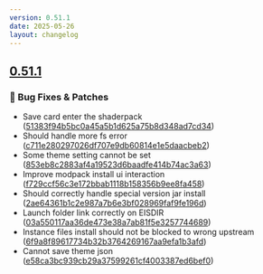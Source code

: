 ```yaml
---
version: 0.51.1
date: 2025-05-26
layout: changelog
---
```

## [0.51.1](#0.51.1)
### 🐛 Bug Fixes & Patches

- Save card enter the shaderpack ([51383f94b5bc0a45a5b1d625a75b8d348ad7cd34](https://github.com/Voxelum/x-minecraft-launcher/commit/51383f94b5bc0a45a5b1d625a75b8d348ad7cd34))
- Should handle more fs error ([c711e280297026df707e9db60814e1e5daacbeb2](https://github.com/Voxelum/x-minecraft-launcher/commit/c711e280297026df707e9db60814e1e5daacbeb2))
- Some theme setting cannot be set ([853eb8c2883af4a19523d6baadfe414b74ac3a63](https://github.com/Voxelum/x-minecraft-launcher/commit/853eb8c2883af4a19523d6baadfe414b74ac3a63))
- Improve modpack install ui interaction ([f729ccf56c3e172bbab1118b158356b9ee8fa458](https://github.com/Voxelum/x-minecraft-launcher/commit/f729ccf56c3e172bbab1118b158356b9ee8fa458))
- Should correctly handle special version jar install ([2ae64361b1c2e987a7b6e3bf028969faf9fe196d](https://github.com/Voxelum/x-minecraft-launcher/commit/2ae64361b1c2e987a7b6e3bf028969faf9fe196d))
- Launch folder link correctly on EISDIR ([03a550117aa36de473e38a7ab81f5e3257744689](https://github.com/Voxelum/x-minecraft-launcher/commit/03a550117aa36de473e38a7ab81f5e3257744689))
- Instance files install should not be blocked to wrong upstream ([6f9a8f89617734b32b3764269167aa9efa1b3afd](https://github.com/Voxelum/x-minecraft-launcher/commit/6f9a8f89617734b32b3764269167aa9efa1b3afd))
- Cannot save theme json ([e58ca3bc939cb29a37599261cf4003387ed6bef0](https://github.com/Voxelum/x-minecraft-launcher/commit/e58ca3bc939cb29a37599261cf4003387ed6bef0))
